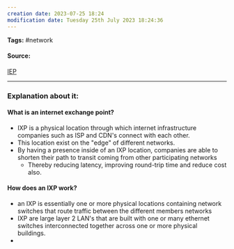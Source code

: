 ```yaml
---
creation date: 2023-07-25 18:24
modification date: Tuesday 25th July 2023 18:24:36
---
```


**Tags:** #network 

#### Source:
[IEP](https://www.cloudflare.com/learning/cdn/glossary/internet-exchange-point-ixp/)

--------------------------------------

### Explanation about it:

#### What is an internet exchange point?

* IXP is a physical location through which internet infrastructure companies such as ISP and CDN's connect with each other.
* This location exist on the "edge" of different networks.
* By having a presence inside of an IXP location, companies are able to shorten their path to transit coming from other participating networks
	* Thereby reducing latency, improving round-trip time and reduce cost also.


#### How does an IXP work?

* an IXP is essentially one or more physical locations containing network switches that route traffic between the different members networks
* IXP are large layer 2 LAN's that are built with one or many ethernet switches interconnected together across one or more physical buildings.
* 